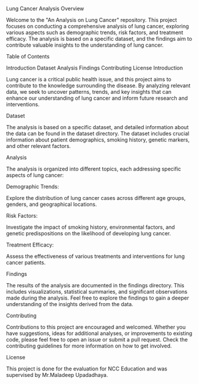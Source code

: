 Lung Cancer Analysis
Overview

Welcome to the "An Analysis on Lung Cancer" repository. This project focuses on conducting a comprehensive analysis of lung cancer, exploring various aspects such as demographic trends, risk factors, and treatment efficacy. The analysis is based on a specific dataset, and the findings aim to contribute valuable insights to the understanding of lung cancer.

Table of Contents

Introduction
Dataset
Analysis
Findings
Contributing
License
Introduction

Lung cancer is a critical public health issue, and this project aims to contribute to the knowledge surrounding the disease. By analyzing relevant data, we seek to uncover patterns, trends, and key insights that can enhance our understanding of lung cancer and inform future research and interventions.

Dataset

The analysis is based on a specific dataset, and detailed information about the data can be found in the dataset directory. The dataset includes crucial information about patient demographics, smoking history, genetic markers, and other relevant factors.

Analysis

The analysis is organized into different topics, each addressing specific aspects of lung cancer:

Demographic Trends:

Explore the distribution of lung cancer cases across different age groups, genders, and geographical locations.

Risk Factors:

Investigate the impact of smoking history, environmental factors, and genetic predispositions on the likelihood of developing lung cancer.

Treatment Efficacy:

Assess the effectiveness of various treatments and interventions for lung cancer patients.

Findings

The results of the analysis are documented in the findings directory. This includes visualizations, statistical summaries, and significant observations made during the analysis. Feel free to explore the findings to gain a deeper understanding of the insights derived from the data.

Contributing


Contributions to this project are encouraged and welcomed. Whether you have suggestions, ideas for additional analyses, or improvements to existing code, please feel free to open an issue or submit a pull request. Check the contributing guidelines for more information on how to get involved.

License

This project is done for the evaluation for NCC Education and was supervised by Mr.Maladeep Upadadhaya.
